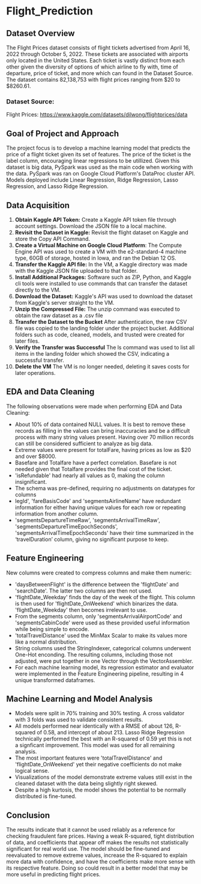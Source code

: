 # Flight_Prediction

## Dataset Overview

The Flight Prices dataset consists of flight tickets advertised from April 16, 2022 through October 5, 2022. These tickets are associated with airports only located in the United States. Each ticket is vastly distinct from each other given the diversity of options of which airline to fly with, time of departure, price of ticket, and more which can found in the Dataset Source. The dataset contains 82,138,753 with flight prices ranging from $20 to $8260.61.

### Dataset Source:

Flight Prices: https://www.kaggle.com/datasets/dilwong/flightprices/data

## Goal of Project and Approach

The project focus is to develop a machine learning model that predicts the price of a flight ticket given its set of features. The price of the ticket is the label column, encouraging linear regressions to be utillized. Given this dataset is big data, PySpark was used as the main code when working with the data. PySpark was ran on Google Cloud Platform's DataProc cluster API. Models deployed include Linear Regression, Ridge Regression, Lasso Regression, and Lasso Ridge Regression.

## Data Acquisition

1. **Obtain Kaggle API Token:** Create a Kaggle API token file through account settings. Download the JSON file to a local machine.
2. **Revisit the Dataset in Kaggle:** Revisit the flight dataset on Kaggle and store the Copy API Command.
3. **Create a Virtual Machine on Google Cloud Platform**: The Compute Engine API was used to create a VM with the e2-standard-4 machine type, 60GB of storage, hosted in Iowa, and ran the Debian 12 OS.
4. **Transfer the Kaggle API file:** In the VM, a Kaggle directory was made with the Kaggle JSON file uploaded to that folder.
5. **Install Additional Packages:** Software such as ZIP, Python, and Kaggle cli tools were installed to use commands that can transfer the dataset directly to the VM.
6. **Download the Dataset:** Kaggle's API was used to download the dataset from Kaggle's server straight to the VM.
7. **Unzip the Compressed File:** The unzip command was executed to obtain the raw dataset as a .csv file
8. **Transfer the Dataset to the Bucket** After authentication, the raw CSV file was copied to the landing folder under the project bucket. Additional folders such as code, cleaned, models, and trusted were created for later files.
9. **Verify the Transfer was Successful** The ls command was used to list all items in the landing folder which showed the CSV, indicating a successful transfer.
10. **Delete the VM** The VM is no longer needed, deleting it saves costs for later operations.

## EDA and Data Cleaning

The following observations were made when performing EDA and Data Cleaning:
- About 10% of data contained NULL values. It is best to remove these records as filling in the values can bring inaccuracies and be a difficult process with many string values present. Having over 70 million records can still be considered sufficient to analyze as big data.
- Extreme values were present for totalFare, having prices as low as $20 and over $8000.
- Basefare and Totalfare have a perfect correlation. Basefare is not needed given that Totalfare provides the final cost of the ticket.
- 'isRefundable' had nearly all values as 0, making the column insignificant.
- The schema was pre-defined, requiring no adjustments on datatypes for columns
- legId', 'fareBasisCode' and 'segmentsAirlineName' have redundant information for either having unique values for each row or repeating information from another column.
- 'segmentsDepartureTimeRaw', 'segmentsArrivalTimeRaw', 'segmentsDepartureTimeEpochSeconds', 'segmentsArrivalTimeEpochSeconds'
have their time summarized in the ‘travelDuration’ column, giving no significant purpose to keep.

## Feature Engineering

New columns were created to compress columns and make them numeric:
- 'daysBetweenFlight' is the difference between the 'flightDate' and 'searchDate'. The latter two columns are then not used.
- 'flightDate_Weekday' finds the day of the week of the flight. This column is then used for 'flightDate_OnWeekend' which binarizes the data. 'flightDate_Weekday' then becomes irrelevant to use.
- From the segments column, only 'segmentsArrivalAirportCode' and 'segmentsCabinCode' were used as these provided useful information while being simple to encode.
- 'totalTravelDistance' used the MinMax Scalar to make its values more like a normal distribution.
- String columns used the StringIndexer, categorical columns underwent One-Hot enconding. The resulting columns, including those not adjusted, were put together in one Vector through the VectorAssembler.
- For each machine learning model, its regression estimator and evaluator were implemented in the Feature Engineering pipeline, resulting in 4 unique transformed dataframes.

## Machine Learning and Model Analysis

- Models were split in 70% training and 30% testing. A cross validator with 3 folds was used to validate consistent results.
- All models performed near identically with a RMSE of about 126, R-squared of 0.58, and intercept of about 213. Lasso Ridge Regression technically performed the best with an R-squared of 0.59 yet this is not a signficant improvement. This model was used for all remaining analysis.
- The most important features were 'totalTravelDistance' and 'flightDate_OnWeekend' yet their negative coefficients do not make logical sense.
- Visualizations of the model demonstrate extreme values still exist in the cleaned dataset with the data being slightly right skewed.
- Despite a high kurtosis, the model shows the potential to be normally distributed is fine-tuned.

## Conclusion

The results indicate that it cannot be used reliably as a reference for checking fraudulent fare prices. Having a weak R-squared, tight distribution of data, and coefficients that appear off makes the results not statistically significant for real world use. The model should be fine-tuned and reevaluated to remove extreme values, increase the R-squared to explain more data with confidence, and have the coefficients make more sense with its respective feature. Doing so could result in a better model that may be more useful in predicting flight prices.
